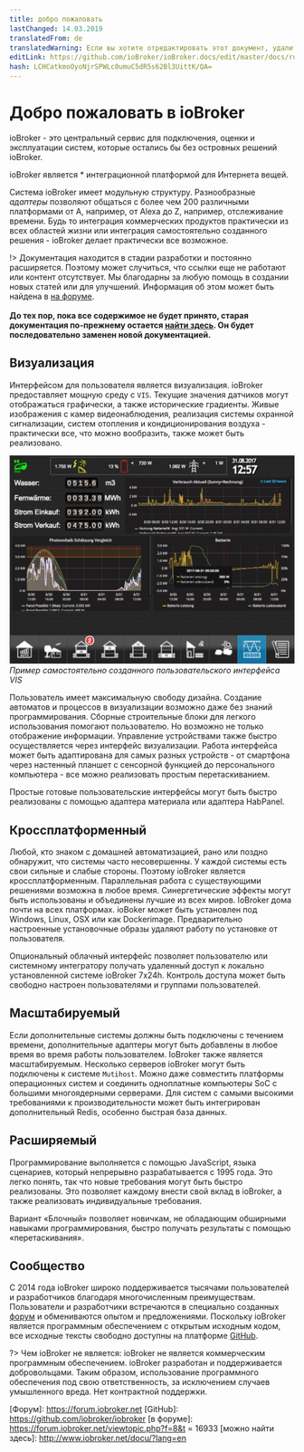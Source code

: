 ```yaml
---
title: добро пожаловать
lastChanged: 14.03.2019
translatedFrom: de
translatedWarning: Если вы хотите отредактировать этот документ, удалите поле «translationFrom», в противном случае этот документ будет снова автоматически переведен
editLink: https://github.com/ioBroker/ioBroker.docs/edit/master/docs/ru/README.md
hash: LCHCatkmoOyoNjrSPWLc0umuC5dR5s62Bl3UittK/QA=
---
```

# Добро пожаловать в ioBroker
ioBroker - это центральный сервис для подключения, оценки и эксплуатации систем, которые остались бы без островных решений ioBroker.

ioBroker является * интеграционной платформой для Интернета вещей.

Система ioBroker имеет модульную структуру. Разнообразные *адаптеры* позволяют общаться с более чем 200 различными платформами от A, например, от Alexa до Z, например, отслеживание времени. Будь то интеграция коммерческих продуктов практически из всех областей жизни или интеграция самостоятельно созданного решения - ioBroker делает практически все возможное.

!> Документация находится в стадии разработки и постоянно расширяется. Поэтому может случиться, что ссылки еще не работают или контент отсутствует. Мы благодарны за любую помощь в создании новых статей или для улучшений. Информация об этом может быть найдена в [на форуме](https://forum.iobroker.net). <br><br> **До тех пор, пока все содержимое не будет принято, старая документация по-прежнему остается [найти здесь](http://www.iobroker.net). Он будет последовательно заменен новой документацией.**

## Визуализация
Интерфейсом для пользователя является визуализация. ioBroker предоставляет мощную среду с `VIS`.
Текущие значения датчиков могут отображаться графически, а также исторические градиенты. Живые изображения с камер видеонаблюдения, реализация системы охранной сигнализации, систем отопления и кондиционирования воздуха - практически все, что можно вообразить, также может быть реализовано.

![VIS](../de/media/vis2.png) *Пример самостоятельно созданного пользовательского интерфейса VIS*

Пользователь имеет максимальную свободу дизайна. Создание автоматов и процессов в визуализации возможно даже без знаний программирования. Сборные строительные блоки для легкого использования помогают пользователю. Но возможно не только отображение информации. Управление устройствами также быстро осуществляется через интерфейс визуализации. Работа интерфейса может быть адаптирована для самых разных устройств - от смартфона через настенный планшет с сенсорной функцией до персонального компьютера - все можно реализовать простым перетаскиванием.

Простые готовые пользовательские интерфейсы могут быть быстро реализованы с помощью адаптера материала или адаптера HabPanel.

## Кроссплатформенный
Любой, кто знаком с домашней автоматизацией, рано или поздно обнаружит, что системы часто несовершенны. У каждой системы есть свои сильные и слабые стороны. Поэтому ioBroker является кроссплатформенным. Параллельная работа с существующими решениями возможна в любое время. Синергетические эффекты могут быть использованы и объединены лучшие из всех миров. IoBroker дома почти на всех платформах. ioBoker может быть установлен под Windows, Linux, OSX или как Dockerimage. Предварительно настроенные установочные образы удаляют работу по установке от пользователя.

Опциональный облачный интерфейс позволяет пользователю или системному интегратору получать удаленный доступ к локально установленной системе ioBroker 7x24h. Контроль доступа может быть свободно настроен пользователями и группами пользователей.

## Масштабируемый
Если дополнительные системы должны быть подключены с течением времени, дополнительные адаптеры могут быть добавлены в любое время во время работы пользователем. IoBroker также является масштабируемым. Несколько серверов ioBroker могут быть подключены к системе `Mutihost`. Можно даже совместить платформы операционных систем и соединить одноплатные компьютеры SoC с большими многоядерными серверами.
Для систем с самыми высокими требованиями к производительности может быть интегрирован дополнительный Redis, особенно быстрая база данных.

## Расширяемый
Программирование выполняется с помощью JavaScript, языка сценариев, который непрерывно разрабатывается с 1995 года. Это легко понять, так что новые требования могут быть быстро реализованы. Это позволяет каждому внести свой вклад в ioBroker, а также реализовать индивидуальные требования.

Вариант «Блочный» позволяет новичкам, не обладающим обширными навыками программирования, быстро получать результаты с помощью «перетаскивания».

## Сообщество
С 2014 года ioBroker широко поддерживается тысячами пользователей и разработчиков благодаря многочисленным преимуществам. Пользователи и разработчики встречаются в специально созданных [форум](https://forum.iobroker.net) и обмениваются опытом и предложениями. Поскольку ioBroker является программным обеспечением с открытым исходным кодом, все исходные тексты свободно доступны на платформе [GitHub](https://github.com/ioBroker).

?> Чем ioBroker не является: ioBroker не является коммерческим программным обеспечением. ioBroker разработан и поддерживается добровольцами. Таким образом, использование программного обеспечения под свою ответственность, за исключением случаев умышленного вреда.
Нет контрактной поддержки.

[Форум]: https://forum.iobroker.net [GitHub]: https://github.com/iobroker/iobroker [в форуме]: https://forum.iobroker.net/viewtopic.php?f=8&t = 16933 [можно найти здесь]: http://www.iobroker.net/docu/?lang=en